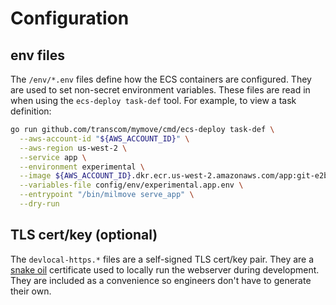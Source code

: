 # Configuration

## env files

The `/env/*.env` files define how the ECS containers are configured. They are used to set non-secret environment
variables. These files are read in when using the `ecs-deploy task-def` tool. For example, to view a task definition:

```sh
go run github.com/transcom/mymove/cmd/ecs-deploy task-def \
  --aws-account-id "${AWS_ACCOUNT_ID}" \
  --aws-region us-west-2 \
  --service app \
  --environment experimental \
  --image ${AWS_ACCOUNT_ID}.dkr.ecr.us-west-2.amazonaws.com/app:git-e2b6c625368d05b9bc24a5a58a04350278d31ad9 \
  --variables-file config/env/experimental.app.env \
  --entrypoint "/bin/milmove serve_app" \
  --dry-run
```

## TLS cert/key (optional)

The `devlocal-https.*` files are a self-signed TLS cert/key pair. They are a [snake oil](https://en.wikipedia.org/wiki/Snake_oil_(cryptography)) certificate used to locally run the webserver during development. They are included as a convenience so engineers don't have to generate their own.
